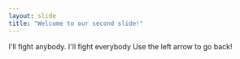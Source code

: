 ```yaml
---
layout: slide
title: "Welcome to our second slide!"
---
```

 I'll fight anybody. I'll fight everybody
Use the left arrow to go back!
